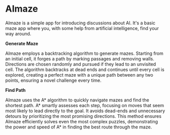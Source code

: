 # AImaze

AImaze is a simple app for introducing discussions about AI. It's a basic maze app where you, with some help from artificial intelligence, find your way around.

**Generate Maze**

AImaze employs a backtracking algorithm to generate mazes. Starting from an initial cell, it forges a path by marking passages and removing walls. Directions are chosen randomly and pursued if they lead to an unvisited cell. The algorithm backtracks at dead ends and continues until every cell is explored, creating a perfect maze with a unique path between any two points, ensuring a novel challenge every time.

**Find Path**

AImaze uses the A* algorithm to quickly navigate mazes and find the shortest path. A* smartly assesses each step, focusing on moves that seem most likely to lead directly to the goal. It avoids dead-ends and unnecessary detours by prioritizing the most promising directions. This method ensures AImaze efficiently solves even the most complex puzzles, demonstrating the power and speed of A* in finding the best route through the maze.


